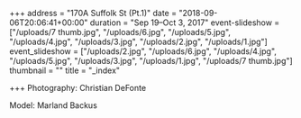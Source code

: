 +++
address = "170A Suffolk St (Pt.1)"
date = "2018-09-06T20:06:41+00:00"
duration = "Sep 19–Oct 3, 2017"
event-slideshow = ["/uploads/7 thumb.jpg", "/uploads/6.jpg", "/uploads/5.jpg", "/uploads/4.jpg", "/uploads/3.jpg", "/uploads/2.jpg", "/uploads/1.jpg"]
event_slideshow = ["/uploads/2.jpg", "/uploads/6.jpg", "/uploads/4.jpg", "/uploads/5.jpg", "/uploads/3.jpg", "/uploads/1.jpg", "/uploads/7 thumb.jpg"]
thumbnail = ""
title = "_index"

+++
Photography: Christian DeFonte

Model: Marland Backus